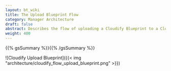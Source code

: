 ```yaml
---
layout: bt_wiki
title: The Upload Blueprint Flow
category: Manager Architecture
draft: false
abstract: Describes the flow of uploading a Cloudify Blueprint to a Cloudify Management Environment
weight: 400
---
```

{{% gsSummary %}}{{% /gsSummary %}}

![Cloudify Upload Blueprint]({{< img "architecture/cloudify_flow_upload_blueprint.png" >}})